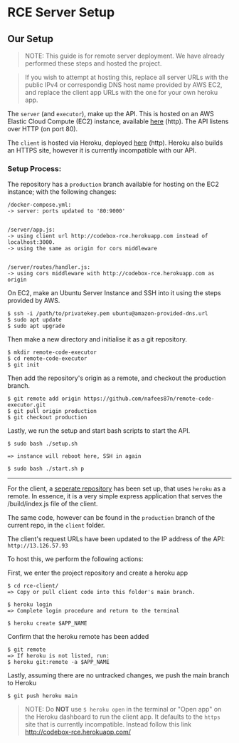 # RCE Server Setup

## Our Setup

> NOTE: This guide is for remote server deployment. We have already performed these steps and hosted the project.

> If you wish to attempt at hosting this, replace all server URLs with the public IPv4 or correspondig DNS host name provided by AWS EC2, and replace the client app URLs with the one for your own heroku app.

The `server` (and `executor`), make up the API. This is hosted on an AWS Elastic Cloud Compute (EC2) instance, available [here](http://13.126.57.93/) (http). The API listens over HTTP (on port 80).

The `client` is hosted via Heroku, deployed [here](http://codebox-rce.herokuapp.com) (http). Heroku also builds an HTTPS site, however it is currently incompatible with our API.

### Setup Process:

The repository has a `production` branch available for hosting on the EC2 instance; with the following changes:

```
/docker-compose.yml:
-> server: ports updated to '80:9000'


/server/app.js:
-> using client url http://codebox-rce.herokuapp.com instead of localhost:3000.
-> using the same as origin for cors middleware


/server/routes/handler.js:
-> using cors middleware with http://codebox-rce.herokuapp.com as origin
```
On EC2, make an Ubuntu Server Instance and SSH into it using the steps provided by AWS.
```
$ ssh -i /path/to/privatekey.pem ubuntu@amazon-provided-dns.url
$ sudo apt update
$ sudo apt upgrade
```

Then make a new directory and initialise it as a git repository.
```
$ mkdir remote-code-executor
$ cd remote-code-executor
$ git init
```

Then add the repository's origin as a remote, and checkout the production branch.
```
$ git remote add origin https://github.com/nafees87n/remote-code-executor.git
$ git pull origin production
$ git checkout production
```

Lastly, we run the setup and start bash scripts to start the API.
```
$ sudo bash ./setup.sh

=> instance will reboot here, SSH in again

$ sudo bash ./start.sh p
```

***

For the client, a [seperate repository](https://github.com/aaryak-shah/rce-client) has been set up, that uses `heroku` as a remote. In essence, it is a very simple express application that serves the /build/index.js file of the client.

The same code, however can be found in the `production` branch of the current repo, in the `client` folder.

The client's request URLs have been updated to the IP address of the API: `http://13.126.57.93`

To host this, we perform the following actions:

First, we enter the project repository and create a heroku app
```
$ cd rce-client/
=> Copy or pull client code into this folder's main branch.

$ heroku login
=> Complete login procedure and return to the terminal

$ heroku create $APP_NAME
```

Confirm that the heroku remote has been added
```
$ git remote
=> If heroku is not listed, run:
$ heroku git:remote -a $APP_NAME
```

Lastly, assuming there are no untracked changes, we push the main branch to Heroku
```
$ git push heroku main
```
> NOTE: Do **NOT** use `$ heroku open` in the terminal or "Open app" on the Heroku dashboard to run the client app. It defaults to the `https` site that is currently incompatible. Instead follow this link http://codebox-rce.herokuapp.com/
